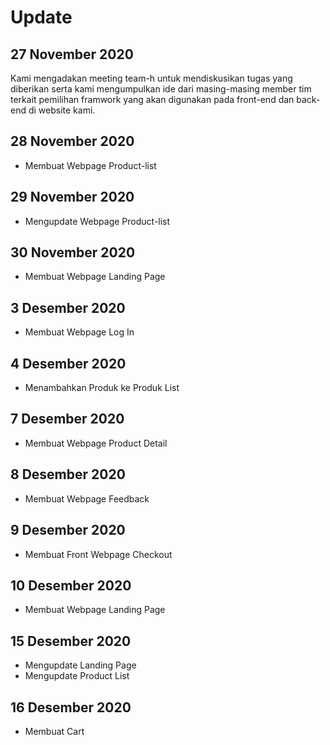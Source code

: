 # Update

## 27 November 2020
Kami mengadakan meeting team-h untuk mendiskusikan tugas yang diberikan serta kami mengumpulkan ide dari masing-masing member tim terkait pemilihan framwork yang akan digunakan pada front-end dan back-end di website kami.

## 28 November 2020
* Membuat Webpage Product-list

## 29 November 2020
* Mengupdate Webpage Product-list

## 30 November 2020
* Membuat Webpage Landing Page

## 3 Desember 2020
* Membuat Webpage Log In 

## 4 Desember 2020
* Menambahkan Produk ke Produk List

## 7 Desember 2020
* Membuat Webpage Product Detail

## 8 Desember 2020
* Membuat Webpage Feedback

## 9 Desember 2020
* Membuat Front Webpage Checkout

## 10 Desember 2020
* Membuat Webpage Landing Page

## 15 Desember 2020
* Mengupdate Landing Page
* Mengupdate Product List

## 16 Desember 2020
* Membuat Cart
